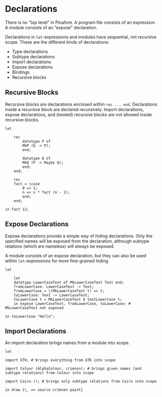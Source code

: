 # Declarations

There is no "top level" in Pinafore.
A program file consists of an expression.
A module consists of an "expose" declaration.

Declarations in `let`-expressions and modules have sequential, not recursive scope.
These are the different kinds of declarations:

- Type declarations
- Subtype declarations
- Import declarations
- Expose declarations
- Bindings
- Recursive blocks

## Recursive Blocks

Recursive blocks are declarations enclosed within `rec ... end`.
Declarations inside a recursive block are declared recursively.
Import declarations, expose declarations, and (nested) recursive blocks are not allowed inside recursive blocks.

```pinafore
let

    rec
        datatype P of
        MkP (Q -> P);
        end;

        datatype Q of
        MkQ (P -> Maybe Q);
        end;
    end;

    rec
    fact = \case
        0 => 1;
        n => n * fact (n - 1);
        end;
    end;

in fact 12;
```

## Expose Declarations

Expose declarations provide a simple way of hiding declarations.
Only the specified names will be exposed from the declaration, although subtype relations (which are nameless) will always be exposed.

A module consists of an expose declaration, but they can also be used within `let`-expressions for more fine-grained hiding.

```pinafore
let

    let
    datatype LowerCaseText of MkLowerCaseText Text end;
    fromLowerCase: LowerCaseText -> Text;
    fromLowerCase = \(MkLowerCaseText t) => t;
    toLowerCase: Text -> LowerCaseText;
    toLowerCase t = MkLowerCaseText $ textLowerCase t;
    in expose LowerCaseText, fromLowerCase, toLowerCase; # MkLowerCaseText not exposed

in toLowerCase "Hello";
```

## Import Declarations

An import declaration brings names from a module into scope.

```pinafore
let

import GTK; # brings everything from GTK into scope

import Colour (AlphaColour, crimson); # brings given names (and subtype relations) from Colour into scope

import Cairo (); # brings only subtype relations from Cairo into scope

in draw {\_ => source crimson paint}
```
